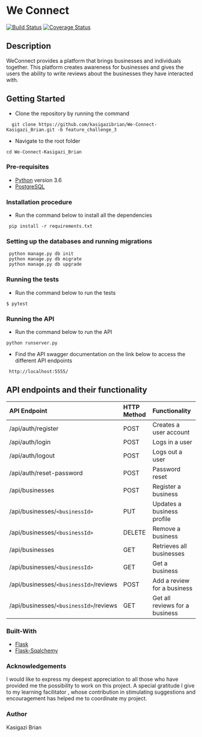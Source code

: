 # We Connect


[![Build Status](https://travis-ci.org/kasigazibrian/We-Connect-Kasigazi_Brian.svg?branch=feature_challenge_2)](https://travis-ci.org/kasigazibrian/We-Connect-Kasigazi_Brian)
[![Coverage Status](https://coveralls.io/repos/github/kasigazibrian/We-Connect-Kasigazi_Brian/badge.svg?branch=feature_challenge_3)](https://coveralls.io/github/kasigazibrian/We-Connect-Kasigazi_Brian?branch=feature_challenge_3)


## Description
WeConnect provides a platform that brings businesses and individuals together.
This platform creates awareness for businesses and gives the users the ability
to write reviews about the businesses they have interacted with.

## Getting Started
* Clone the repository by running the command
```
  git clone https://github.com/kasigazibrian/We-Connect-Kasigazi_Brian.git -b feature_challenge_3
```
* Navigate to the root folder
```
cd We-Connect-Kasigazi_Brian

```
### Pre-requisites
* [Python](https://docs.python.org/3/) version 3.6
* [PostgreSQL](https://www.postgresql.org/docs/current/static/tutorial.html)

### Installation procedure
* Run the command below to install all the dependencies
```
 pip install -r requirements.txt
```
### Setting up the databases and running migrations
```
 python manage.py db init
 python manage.py db migrate
 python manage.py db upgrade
```
### Running the tests
* Run the command below to run the tests
```
$ pytest
```

### Running the API
* Run the command below to run the API
```
python runserver.py
```
* Find the API swagger documentation on the link below to access the different API endpoints
```
 http://localhost:5555/
```

## API endpoints and their functionality

| API Endpoint | HTTP Method | Functionality | 
| :--- | :--- | :--- | 
| /api/auth/register | POST | Creates a user account |
| /api/auth/login | POST | Logs in a user | 
| /api/auth/logout | POST | Logs out a user|
| /api/auth/reset-password| POST | Password reset |
| /api/businesses| POST | Register a business|
| /api/businesses/```<businessId>``` | PUT | Updates a business profile|
| /api/businesses/```<businessId>``` | DELETE | Remove a business |
| /api/businesses | GET | Retrieves all businesses |
| /api/businesses/```<businessId>``` | GET | Get a business |
| /api/businesses/```<businessId>```/reviews | POST | Add a review for a business|
| /api/businesses/```<businessId>```/reviews | GET | Get all reviews for a business|


### Built-With
* [Flask](http://flask.pocoo.org/docs/0.12/)
* [Flask-Sqalchemy](http://flask-sqlalchemy.pocoo.org/2.3/)

### Acknowledgements
I would like to express my deepest appreciation to all those who have provided me the possibility to work on this 
project.  A special gratitude I give to my learning facilitator , whose contribution in stimulating
suggestions and encouragement has  helped me to coordinate my project.

### Author
Kasigazi Brian 



